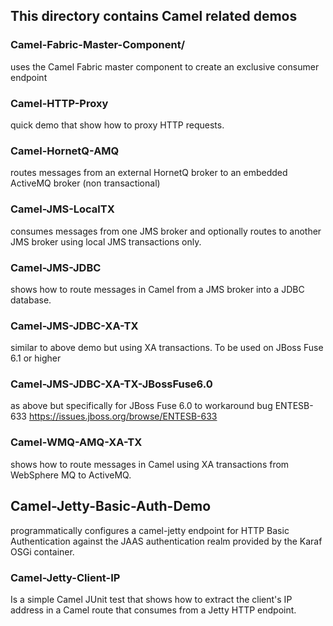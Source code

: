 ## This directory contains Camel related demos

### Camel-Fabric-Master-Component/
uses the Camel Fabric master component to create an exclusive consumer endpoint


### Camel-HTTP-Proxy
quick demo that show how to proxy HTTP requests. 


### Camel-HornetQ-AMQ
routes messages from an external HornetQ broker to an embedded ActiveMQ broker 
(non transactional)

### Camel-JMS-LocalTX
consumes messages from one JMS broker and optionally routes to another JMS broker
using local JMS transactions only. 

### Camel-JMS-JDBC 
shows how to route messages in Camel from a JMS broker into a JDBC database.


### Camel-JMS-JDBC-XA-TX 
similar to above demo but using XA transactions. To be used on 
JBoss Fuse 6.1 or higher


### Camel-JMS-JDBC-XA-TX-JBossFuse6.0
as above but specifically for JBoss Fuse 6.0 to workaround bug ENTESB-633
https://issues.jboss.org/browse/ENTESB-633


### Camel-WMQ-AMQ-XA-TX
shows how to route messages in Camel using XA transactions from WebSphere MQ
to ActiveMQ.


## Camel-Jetty-Basic-Auth-Demo
programmatically configures a camel-jetty endpoint for HTTP Basic Authentication 
against the JAAS authentication realm provided by the Karaf OSGi container.

### Camel-Jetty-Client-IP
Is a simple Camel JUnit test that shows how to extract the client's IP address 
in a Camel route that consumes from a Jetty HTTP endpoint.

